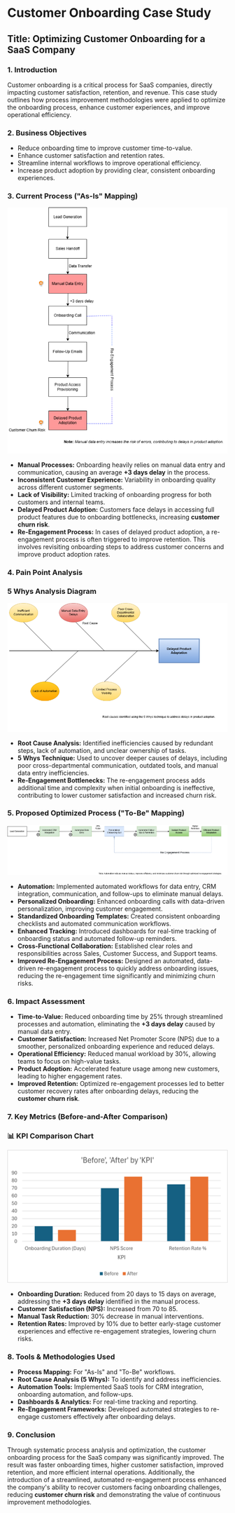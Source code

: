 # Customer Onboarding Case Study

## Title: Optimizing Customer Onboarding for a SaaS Company

### **1. Introduction**  
Customer onboarding is a critical process for SaaS companies, directly impacting customer satisfaction, retention, and revenue. This case study outlines how process improvement methodologies were applied to optimize the onboarding process, enhance customer experiences, and improve operational efficiency.

### **2. Business Objectives**  
- Reduce onboarding time to improve customer time-to-value.
- Enhance customer satisfaction and retention rates.
- Streamline internal workflows to improve operational efficiency.
- Increase product adoption by providing clear, consistent onboarding experiences.

### **3. Current Process ("As-Is" Mapping)**  
![As-Is Process Diagram](as-is-process-diagram.png)
- **Manual Processes:** Onboarding heavily relies on manual data entry and communication, causing an average **+3 days delay** in the process.
- **Inconsistent Customer Experience:** Variability in onboarding quality across different customer segments.
- **Lack of Visibility:** Limited tracking of onboarding progress for both customers and internal teams.
- **Delayed Product Adoption:** Customers face delays in accessing full product features due to onboarding bottlenecks, increasing **customer churn risk**.
- **Re-Engagement Process:** In cases of delayed product adoption, a re-engagement process is often triggered to improve retention. This involves revisiting onboarding steps to address customer concerns and improve product adoption rates.

### **4. Pain Point Analysis**  
### **5 Whys Analysis Diagram**
![5 Whys Diagram](5-whys-diagram.png)
- **Root Cause Analysis:** Identified inefficiencies caused by redundant steps, lack of automation, and unclear ownership of tasks.
- **5 Whys Technique:** Used to uncover deeper causes of delays, including poor cross-departmental communication, outdated tools, and manual data entry inefficiencies.
- **Re-Engagement Bottlenecks:** The re-engagement process adds additional time and complexity when initial onboarding is ineffective, contributing to lower customer satisfaction and increased churn risk.

### **5. Proposed Optimized Process ("To-Be" Mapping)**  
![To-Be Process Diagram](to-be-process-diagram.png)
- **Automation:** Implemented automated workflows for data entry, CRM integration, communication, and follow-ups to eliminate manual delays.
- **Personalized Onboarding:** Enhanced onboarding calls with data-driven personalization, improving customer engagement.
- **Standardized Onboarding Templates:** Created consistent onboarding checklists and automated communication workflows.
- **Enhanced Tracking:** Introduced dashboards for real-time tracking of onboarding status and automated follow-up reminders.
- **Cross-Functional Collaboration:** Established clear roles and responsibilities across Sales, Customer Success, and Support teams.
- **Improved Re-Engagement Process:** Designed an automated, data-driven re-engagement process to quickly address onboarding issues, reducing the re-engagement time significantly and minimizing churn risks.

### **6. Impact Assessment**  
- **Time-to-Value:** Reduced onboarding time by 25% through streamlined processes and automation, eliminating the **+3 days delay** caused by manual data entry.
- **Customer Satisfaction:** Increased Net Promoter Score (NPS) due to a smoother, personalized onboarding experience and reduced delays.
- **Operational Efficiency:** Reduced manual workload by 30%, allowing teams to focus on high-value tasks.
- **Product Adoption:** Accelerated feature usage among new customers, leading to higher engagement rates.
- **Improved Retention:** Optimized re-engagement processes led to better customer recovery rates after onboarding delays, reducing the **customer churn risk**.

### **7. Key Metrics (Before-and-After Comparison)**  
### 📊 KPI Comparison Chart
![KPI Comparison Chart](kpi-comparison-chart.png)
- **Onboarding Duration:** Reduced from 20 days to 15 days on average, addressing the **+3 days delay** identified in the manual process.
- **Customer Satisfaction (NPS):** Increased from 70 to 85.
- **Manual Task Reduction:** 30% decrease in manual interventions.
- **Retention Rates:** Improved by 10% due to better early-stage customer experiences and effective re-engagement strategies, lowering churn risks.

### **8. Tools & Methodologies Used**  
- **Process Mapping:** For "As-Is" and "To-Be" workflows.
- **Root Cause Analysis (5 Whys):** To identify and address inefficiencies.
- **Automation Tools:** Implemented SaaS tools for CRM integration, onboarding automation, and follow-ups.
- **Dashboards & Analytics:** For real-time tracking and reporting.
- **Re-Engagement Frameworks:** Developed automated strategies to re-engage customers effectively after onboarding delays.

### **9. Conclusion**  
Through systematic process analysis and optimization, the customer onboarding process for the SaaS company was significantly improved. The result was faster onboarding times, higher customer satisfaction, improved retention, and more efficient internal operations. Additionally, the introduction of a streamlined, automated re-engagement process enhanced the company's ability to recover customers facing onboarding challenges, reducing **customer churn risk** and demonstrating the value of continuous improvement methodologies.
